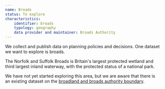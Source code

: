 ```yaml
---
name: Broads
status: To explore
characteristics:
    identifier: broads
    typology: geography
    data provider and maintainer: Broads Authority
---
```


We collect and publish data on planning policies and decisions. One dataset we want to explore is broads.

The Norfolk and Suffolk Broads is Britain's largest protected wetland and third largest inland waterway, with the protected status of a national park.

We have not yet started exploring this area, but we are aware that there is an existing dataset on the [broadland and broads authority boundary](https://www.broadland.gov.uk/downloads/file/1186/broadland_and_broads_authority_boundary).
